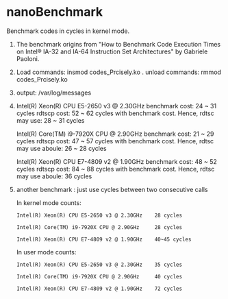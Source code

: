 # nanoBenchmark
Benchmark codes in cycles in kernel mode.

1. The benchmark origins from "How to Benchmark Code Execution Times on Intel® IA-32 and IA-64 Instruction Set Architectures" by Gabriele Paoloni.
2. Load  commands: insmod codes_Prcisely.ko . unload commands: rmmod codes_Prcisely.ko
3. output: /var/log/messages
4.  Intel(R) Xeon(R) CPU E5-2650 v3 @ 2.30GHz
    benchmark cost: 24 ~ 31 cycles
    rdtscp cost: 52 ~ 62 cycles with benchmark cost. Hence, rdtsc may use: 28 ~ 31 cycles
   
    Intel(R) Core(TM) i9-7920X CPU @ 2.90GHz
    benchmark cost: 21 ~ 29 cycles
    rdtscp cost: 47 ~ 57 cycles with benchmark cost. Hence, rdtsc may use aboule: 26 ~ 28 cycles
    
    Intel(R) Xeon(R) CPU E7-4809 v2 @ 1.90GHz
    benchmark cost: 48 ~ 52 cycles
    rdtscp cost: 84 ~ 88 cycles with benchmark cost. Hence, rdtsc may use aboule: 36  cycles
    
5. another benchmark : just use cycles between two consecutive calls

   In kernel mode counts:
   
       Intel(R) Xeon(R) CPU E5-2650 v3 @ 2.30GHz    28 cycles
       
       Intel(R) Core(TM) i9-7920X CPU @ 2.90GHz     28 cycles
       
       Intel(R) Xeon(R) CPU E7-4809 v2 @ 1.90GHz    40~45 cycles
       
   In user mode counts:
   
       Intel(R) Xeon(R) CPU E5-2650 v3 @ 2.30GHz    35 cycles
       
       Intel(R) Core(TM) i9-7920X CPU @ 2.90GHz     40 cycles
       
       Intel(R) Xeon(R) CPU E7-4809 v2 @ 1.90GHz    72 cycles   
       
